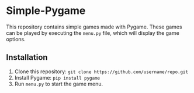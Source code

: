 # Simple-Pygame

This repository contains simple games made with Pygame. These games can be played by executing the `menu.py` file, which will display the game options.

## Installation

1. Clone this repository: `git clone https://github.com/username/repo.git`
2. Install Pygame: `pip install pygame`
3. Run `menu.py` to start the game menu.
